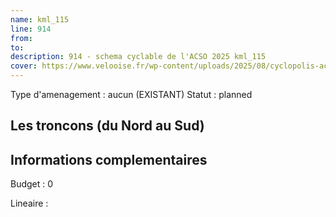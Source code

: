 ```yaml
---
name: kml_115 
line: 914
from: 
to:  
description: 914 - schema cyclable de l'ACSO 2025 kml_115 
cover: https://www.velooise.fr/wp-content/uploads/2025/08/cyclopolis-acso-914.jpg
---
```

Type d'amenagement : aucun (EXISTANT)
Statut : planned
## Les troncons (du Nord au Sud)

## Informations complementaires

Budget  : 0 

Lineaire :

